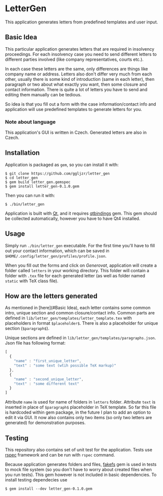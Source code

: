 # LetterGen

This application generates letters from predefined templates and user input.

## Basic Idea

This particular application generates letters that are required in insolvency proceedings. For each insolvency case you need to send different letters to different parties involved (like company representatives, courts etc.).

In each case these letters are the same, only differences are things like company name or address. Letters also don't differ very much from each other, usually there is some kind of introduction (same in each letter), then paragraph or two about what exactly you want, then some closure and contact information. There is quite a lot of letters you have to send and editing them manually can be tedious.

So idea is that you fill out a form with the case information/contact info and application will use predefined templates to generate letters for you.

### Note about language

This application's GUI is written in Czech. Generated letters are also in Czech.

## Installation

Application is packaged as ``gem``, so you can install it with:

```
$ git clone https://github.com/ggljzr/letter_gen
$ cd letter_gen
$ gem build letter_gen.gemspec
$ gem install letter_gen-0.1.0.gem
```

Then you can run it with:

```
$ ./bin/letter_gen
```

Application is built with [Qt](https://www.qt.io/https://www.qt.io/), and it requires [qtbindings](https://github.com/ryanmelt/qtbindings) gem. This gem should be collected automatically, however you have to have Qt4 installed.

## Usage

Simply run ``./bin/letter_gen`` executable. For the first time you'll have to fill out your contact information, which can be saved in ``$HOME/.config/letter_gen/profiles/profile.json``.

When you fill out the forms and click on *Generovat*, application will create a folder called ``letters`` in your working directory. This folder will contain a folder with ``.tex`` file for each generated letter (as well as folder named ``static`` with TeX class file).

## How are the letters generated

As mentioned in [here](#Basic Idea), each letter contains some common intro, unique section and common closure/contact info. Common parts are defined in ``lib/letter_gen/templates/letter_template.tex`` with placeholders in format ``$placeholder$``. There is also a placeholder for unique section (``$paragraph$``).

Unique sections are defined in ``lib/letter_gen/templates/paragraphs.json``. Json file has following format:

```javascript
[
  {
    "name" : "first_unique_letter",
    "text" : "some text (wtih possible TeX markup)"
  },
  {
    "name" : "second_unique_letter",
    "text" : "some different text"
  }
]
```

Attribute ``name`` is used for name of folders in ``letters`` folder. Attribute ``text`` is inserted in place of ``$paragraph$`` placeholder in  TeX template. So far this file is hardcoded within gem package, in the future I plan to add an option to edit it via GUI. It now also contains only two items (so only two letters are generated) for demonstration purposes.

## Testing

This repository also contains set of unit test for the application. Tests use [rspec](http://rspec.info/) framework and can be run with ``rspec`` command.

Because application generates folders and files, [fakefs](https://github.com/fakefs/fakefs) gem is used in tests to mock file system (so you don't have to worry about created files when you run tests). This gem however is not included in basic dependencies. To install testing dependecies use

```
$ gem install --dev letter_gen-0.1.0.gem
```

